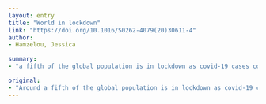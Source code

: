 ```yaml
---
layout: entry
title: "World in lockdown"
link: "https://doi.org/10.1016/S0262-4079(20)30611-4"
author:
- Hamzelou, Jessica

summary:
- "a fifth of the global population is in lockdown as covid-19 cases continue to rise. Around a five per cent of the population is locked down. Covid-19 case rises as the number of cases continues to rise, says Hamzelouou. A fifth of global population has been lockdowned. The number of covid19 cases has risen. It's estimated that a third of the world population is lockdown."

original:
- "Around a fifth of the global population is in lockdown as covid-19 cases continue to rise, reports Jessica Hamzelou"
---
```


